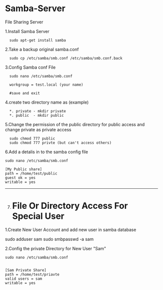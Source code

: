 # Samba-Server
File Sharing Server 

1.Install Samba Server
 
      sudo apt-get install samba
      
2.Take a backup original samba.conf

      sudo cp /etc/samba/smb.conf /etc/samba/smb.conf.back
      
3.Config Samba conf File

      sudo nano /etc/samba/smb.conf
      
      workgroup = test.local (your name)
      
      #save and exit
      
4.create two directory name as (example)

      *. private - mkdir private
      *. public  - mkdir public
      
5.Change the permission of the public directory for public access and change private as private access
      
      sudo chmod 777 public
      sudo chmod 777 privte (but can't access others)

      
6.Add a detalis in to the samba config file

    sudo nano /etc/samba/smb.conf
    
    [My Public share]
    path = /home/test/public
    guest ok = yes
    writable = yes
    
--------------------------------------------------------------   
7. # File Or Directory Access For Special User

1.Create New User Account and add new user in samba database
  
  sudo adduser sam
  sudo smbpasswd -a sam
  
2.Config the private Directory for New User "Sam"

    sudo nano /etc/samba/smb.conf
    
    
    [Sam Private Share]
    path = /home/test/priavte
    valid users = sam
    writable = yes
